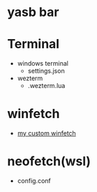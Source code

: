 # yasb bar


# Terminal
* windows terminal
   - settings.json
* wezterm
   - .wezterm.lua

# winfetch
* [my custom winfetch](https://github.com/Rifqi2007c/winfetch-custom-theme)

# neofetch(wsl)
* config.conf
